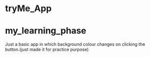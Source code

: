 # tryMe_App
# my_learning_phase
Just a basic app in which background colour changes on clicking the button.(just made it for practice purpose)
